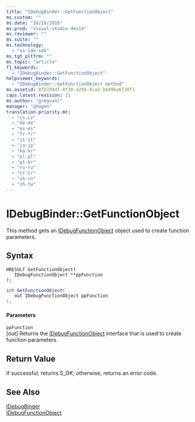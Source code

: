 ```yaml
---
title: "IDebugBinder::GetFunctionObject"
ms.custom: ""
ms.date: "10/19/2016"
ms.prod: "visual-studio-dev14"
ms.reviewer: ""
ms.suite: ""
ms.technology: 
  - "vs-ide-sdk"
ms.tgt_pltfrm: ""
ms.topic: "article"
f1_keywords: 
  - "IDebugBinder::GetFunctionObject"
helpviewer_keywords: 
  - "IDebugBinder::GetFunctionObject method"
ms.assetid: 8fb789df-8f30-420d-8ca5-bb496a6738f1
caps.latest.revision: 11
ms.author: "gregvanl"
manager: "ghogen"
translation.priority.mt: 
  - "cs-cz"
  - "de-de"
  - "es-es"
  - "fr-fr"
  - "it-it"
  - "ja-jp"
  - "ko-kr"
  - "pl-pl"
  - "pt-br"
  - "ru-ru"
  - "tr-tr"
  - "zh-cn"
  - "zh-tw"
---
```

# IDebugBinder::GetFunctionObject
This method gets an [IDebugFunctionObject](../extensibility-debugger-reference/idebugfunctionobject.md) object used to create function parameters.  
  
## Syntax  
  
```cpp#  
HRESULT GetFunctionObject(   
   IDebugFunctionObject **ppFunction  
);  
```  
  
```c#  
int GetFunctionObject(  
   out IDebugFunctionObject ppFunction  
);  
```  
  
#### Parameters  
 `ppFunction`  
 [out] Returns the [IDebugFunctionObject](../extensibility-debugger-reference/idebugfunctionobject.md) interface that is used to create function parameters.  
  
## Return Value  
 If successful, returns S_OK; otherwise, returns an error code.  
  
## See Also  
 [IDebugBinder](../extensibility-debugger-reference/idebugbinder.md)   
 [IDebugFunctionObject](../extensibility-debugger-reference/idebugfunctionobject.md)